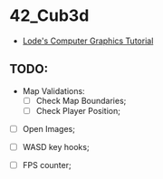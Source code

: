# 42_Cub3d

- [Lode's Computer Graphics Tutorial](https://lodev.org/cgtutor/raycasting.html)

## TODO:

- Map Validations:
    - [ ] Check Map Boundaries;
    - [ ] Check Player Position;
- [ ]  Open Images;
- [ ] WASD key hooks;
- [ ] FPS counter;


